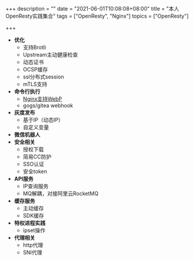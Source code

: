 +++
description = ""
date = "2021-06-01T10:08:08+08:00"
title = "本人OpenResty实践集合"
tags = ["OpenResty", "Nginx"]
topics = ["OpenResty"]

+++

- **优化**
    - 支持Brotli
    - Upstream主动健康检查
    - 动态证书
    - OCSP缓存
    - ssl分布式session
    - mTLS支持
- **命令行执行**
    - [Nginx支持WebP](/post/nginx-support-webp/)
    - gogs/gitea webhook
- **灰度发布**
    - 基于IP（动态IP）
    - 自定义变量
- **微信机器人**
- **安全相关**
    - 授权下载
    - 简易CC防护
    - SSO认证
    - 安全token
- **API服务**
    - IP查询服务
    - MQ解耦，对接阿里云RocketMQ
- **缓存服务**
    - 主动缓存
    - SDK缓存
- **特权进程实践**
    - ipset操作
- **代理相关**
    - http代理
    - SNI代理
